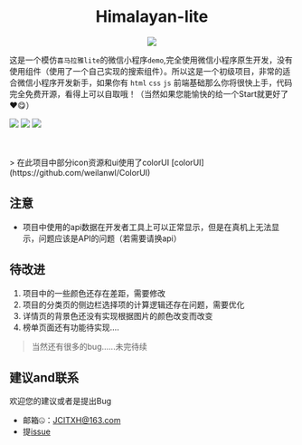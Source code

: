 <h1 align="center">Himalayan-lite</h1>
<p align="center"><img src="https://img.shields.io/badge/version-1.0-red.svg"></p>

这是一个模仿`喜马拉雅lite`的微信小程序`demo`,完全使用微信小程序原生开发，没有使用组件（使用了一个自己实现的搜索组件）。所以这是一个初级项目，非常的适合微信小程序开发新手，如果你有 `html` `css` `js` 前端基础那么你将很快上手，代码完全免费开源，看得上可以自取哦！（当然如果您能愉快的给一个Start就更好了❤😋）

<p>
 <img src="https://cdn.nlark.com/yuque/0/2019/jpeg/282518/1577452507652-assets/web-upload/15427243-b34d-4638-b6cc-8db2e0710760.jpeg?x-oss-process=image/resize,w_275"/>
<img src="https://cdn.nlark.com/yuque/0/2019/png/282518/1577452507594-assets/web-upload/74797502-3828-4a27-8906-385d630f6dce.png?x-oss-process=image/resize,w_275"/>
 <img src=https://cdn.nlark.com/yuque/0/2019/png/282518/1577452507524-assets/web-upload/223d201d-d72c-4839-a71b-b9b4e9c206db.png?x-oss-process=image/resize,w_275"/>
</p>
<br/><br/>
> 在此项目中部分icon资源和ui使用了colorUI
[colorUI](https://github.com/weilanwl/ColorUI)

## 注意

* 项目中使用的api数据在开发者工具上可以正常显示，但是在真机上无法显示，问题应该是API的问题（若需要请换api） 


## 待改进

1. 项目中的一些颜色还存在差距，需要修改
2. 项目的分类页的侧边栏选择项的计算逻辑还存在问题，需要优化
3. 详情页的背景色还没有实现根据图片的颜色改变而改变
4. 榜单页面还有功能待实现....

> 当然还有很多的bug......未完待续

## 建议and联系

欢迎您的建议或者是提出Bug

  * 邮箱🤐：JCITXH@163.com
  * 提[issue](https://github.com/Notobey/Himalayan-lite/issues)
